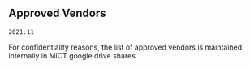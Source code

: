 ## Approved Vendors

`2021.11`

For confidentiality reasons, the list of approved vendors is maintained
internally in MiCT google drive shares.
